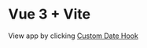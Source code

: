 # Vue 3 + Vite
View app by clicking [Custom Date Hook](https://prismatic-duckanoo-8accb2.netlify.app)
